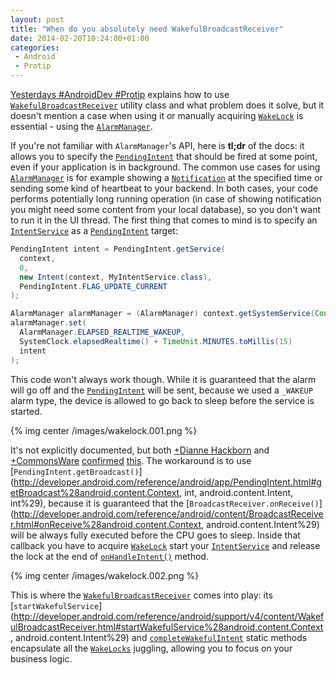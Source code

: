 ```yaml
---
layout: post
title: "When do you absolutely need WakefulBroadcastReceiver"
date: 2014-02-20T10:24:00+01:00
categories:
 - Android
 - Protip
---
```


[Yesterdays #AndroidDev #Protip](https://plus.google.com/108967384991768947849/posts/i6MzCp1NyzF) explains how to use [`WakefulBroadcastReceiver`](http://developer.android.com/reference/android/support/v4/content/WakefulBroadcastReceiver.html) utility class and what problem does it solve, but it doesn't mention a case when using it or manually acquiring [`WakeLock`](http://developer.android.com/reference/android/os/PowerManager.WakeLock.html) is essential - using the [`AlarmManager`](http://developer.android.com/reference/android/app/AlarmManager.html).

If you're not familiar with `AlarmManager`'s API, here is **tl;dr** of the docs: it allows you to specify the [`PendingIntent`](http://developer.android.com/reference/android/app/PendingIntent.html) that should be fired at some point, even if your application is in background. The common use cases for using [`AlarmManager`](http://developer.android.com/reference/android/app/AlarmManager.html) is for example showing a [`Notification`](http://developer.android.com/reference/android/app/Notification.html) at the specified time or sending some kind of heartbeat to your backend. In both cases, your code performs potentially long running operation (in case of showing notification you might need some content from your local database), so you don't want to run it in the UI thread. The first thing that comes to mind is to specify an [`IntentService`](http://developer.android.com/reference/android/app/IntentService.html) as a [`PendingIntent`](http://developer.android.com/reference/android/app/PendingIntent.html) target:

``` java
PendingIntent intent = PendingIntent.getService(
  context, 
  0,
  new Intent(context, MyIntentService.class),
  PendingIntent.FLAG_UPDATE_CURRENT
);

AlarmManager alarmManager = (AlarmManager) context.getSystemService(Context.ALARM_SERVICE);
alarmManager.set(
  AlarmManager.ELAPSED_REALTIME_WAKEUP,
  SystemClock.elapsedRealtime() + TimeUnit.MINUTES.toMillis(15)
  intent
);
```

This code won't always work though. While it is guaranteed that the alarm will go off and the [`PendingIntent`](http://developer.android.com/reference/android/app/PendingIntent.html) will be sent, because we used a `_WAKEUP` alarm type, the device is allowed to go back to sleep before the service is started.

{% img center /images/wakelock.001.png %}

It's not explicitly documented, but both [+Dianne Hackborn](https://plus.google.com/105051985738280261832) and [+CommonsWare](https://plus.google.com/114205433913370454414) [confirmed](https://groups.google.com/d/msg/android-developers/K5ggbRigGS8/B5KajJYAae4J) [this](http://stackoverflow.com/a/7444510/184953). The workaround is to use [`PendingIntent.getBroadcast()`](http://developer.android.com/reference/android/app/PendingIntent.html#getBroadcast%28android.content.Context, int, android.content.Intent, int%29), because it is guaranteed that the [`BroadcastReceiver.onReceive()`](http://developer.android.com/reference/android/content/BroadcastReceiver.html#onReceive%28android.content.Context, android.content.Intent%29) will be always fully executed before the CPU goes to sleep. Inside that callback you have to acquire [`WakeLock`](http://developer.android.com/reference/android/os/PowerManager.WakeLock.html) start your [`IntentService`](http://developer.android.com/reference/android/app/IntentService.html) and release the lock at the end of [`onHandleIntent()`](http://developer.android.com/reference/android/app/IntentService.html#onHandleIntent%28android.content.Intent%29) method.

{% img center /images/wakelock.002.png %}

This is where the [`WakefulBroadcastReceiver`](http://developer.android.com/reference/android/support/v4/content/WakefulBroadcastReceiver.html) comes into play: its [`startWakefulService`](http://developer.android.com/reference/android/support/v4/content/WakefulBroadcastReceiver.html#startWakefulService%28android.content.Context, android.content.Intent%29) and [`completeWakefulIntent`](http://developer.android.com/reference/android/support/v4/content/WakefulBroadcastReceiver.html#completeWakefulIntent%28android.content.Intent%29) static methods encapsulate all the [`WakeLocks`](http://developer.android.com/reference/android/os/PowerManager.WakeLock.html) juggling, allowing you to focus on your business logic.

